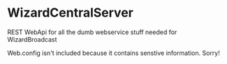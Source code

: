 WizardCentralServer
===================

REST WebApi for all the dumb webservice stuff needed for WizardBroadcast

Web.config isn't included because it contains senstive information. Sorry!
